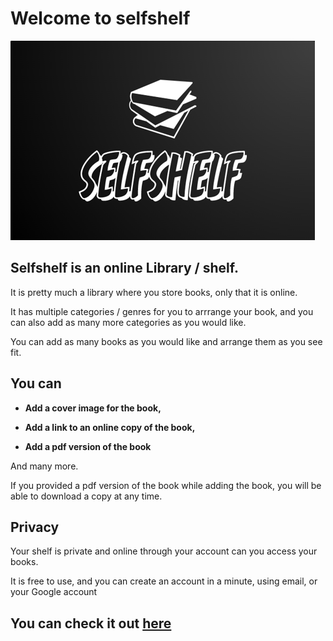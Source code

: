 # Welcome to selfshelf

![logo](./src/Assets/images/logo.png)

## Selfshelf is an online Library / shelf.

It is pretty much a library where you store books, only that it is online.

It has multiple categories / genres for you to arrrange your book, 
and you can also add as many more categories as you would like.

You can add as many books as you would like and arrange them as you see fit.

## You can 

- **Add a cover image for the book,**

- **Add a link to an online copy of the book,**

- **Add a pdf version of the book**

And many more.


If you provided a pdf version of the book while adding the book, you will be able to download a copy at any time.

## Privacy

Your shelf is private and online through your account can you access your books.

It is free to use, and you can create an account in a minute, using email, or your Google account

## You can check it out [here](https://selfshelf.onrender.com)
